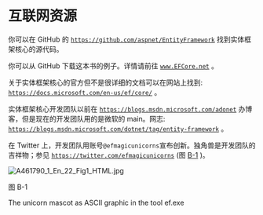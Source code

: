 # 互联网资源

你可以在 GitHub 的 [`https://github.com/aspnet/EntityFramework`](https://github.com/aspnet/EntityFramework) 找到实体框架核心的源代码。

你可以从 GitHub 下载这本书的例子。详情请前往 [`www.EFCore.net`](http://www.efcore.net) 。

关于实体框架核心的官方但不是很详细的文档可以在网站上找到: [`https://docs.microsoft.com/en-us/ef/core/`](https://docs.microsoft.com/en-us/ef/core/) 。

实体框架核心开发团队以前在 [`https://blogs.msdn.microsoft.com/adonet`](https://blogs.msdn.microsoft.com/adonet) 办博客，但是现在的开发团队用的是微软的 main。网志: [`https://blogs.msdn.microsoft.com/dotnet/tag/entity-framework`](https://blogs.msdn.microsoft.com/dotnet/tag/entity-framework) 。

在 Twitter 上，开发团队用账号`@efmagicunicorns`宣布创新。独角兽是开发团队的吉祥物；参见 [`https://twitter.com/efmagicunicorns`](https://twitter.com/efmagicunicorns) (图 [B-1](#Fig1) )。

![A461790_1_En_22_Fig1_HTML.jpg](A461790_1_En_22_Fig1_HTML.jpg)

图 B-1

The unicorn mascot as ASCII graphic in the tool ef.exe
